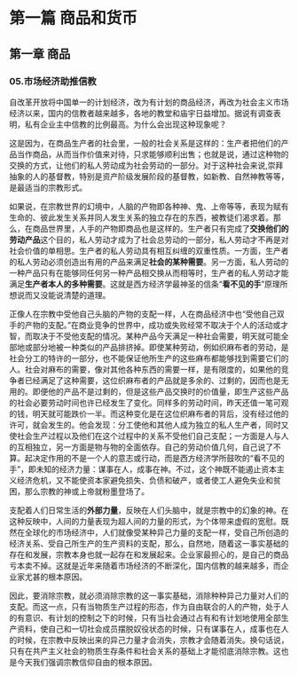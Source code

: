 # 第一篇 商品和货币

## 第一章 商品

### 05.市场经济助推信教
自改革开放将中国单一的计划经济，改为有计划的商品经济，再改为社会主义市场经济以来，国内的信教者越来越多，各地的教堂和庙宇日益增加。据说有调查表明，私有企业主中信教的比例最高。为什么会出现这种现象呢？

这是因为，在商品生产者的社会里，一般的社会关系是这样的：生产者把他们的产品当作商品，从而当作价值来对待，只求能够顺利出售；也就是说，通过这种物的交换的方式，让他们的私人劳动成为社会劳动的一部分。对于这种社会来说,崇拜抽象的人的基督教，特别是资产阶级发展阶段的基督教，如新教、自然神教等等，是最适当的宗教形式。

如果说，在宗教世界的幻境中，人脑的产物即各种神、鬼、上帝等等，表现为赋有生命的、彼此发生关系并同人发生关系的独立存在的东西，被教徒们渴求着。那么，在商品世界里，人手的产物即商品也是这样的。生产者只有完成了**交换他们的劳动产品**这个目的，私人劳动才成为了社会总劳动的一部分，私人劳动才不再是对社会价值的单相思。生产者的私人劳动具有相互纠缠的双重性质。一方面，生产者的私人劳动必须创造出有用的产品来满足**社会的某种需要**。另一方面，私人劳动的一种产品只有在能够同任何另一种产品相交换从而相等时，生产者的私人劳动才能满足**生产者本人的多种需要**。这就是西方经济学最神圣的信条“**看不见的手**”原理所想说而又没能说清楚的道理。

正像人在宗教中受他自己头脑的产物的支配一样，人在商品经济中也“受他自己双手的产物的支配。”在商业竞争的世界中，成功或失败经常不取决于个人的活动或才智，而取决于不受他支配的情况。某种产品今天满足一种社会需要，明天就可能全部地或部分地被一种类似的产品排挤掉。即使某种劳动，例如织麻布者的劳动，是社会分工的特许的一部分，也不能保证他所生产的这些麻布都能够找到需要它们的人。社会对麻布的需要，像对其他各种东西的需要一样，是有限度的，如果他的竞争者已经满足了这种需要，这位织麻布者的产品就是多余的、过剩的，因而也是无用的。即便他的产品不是过剩的，但是这些产品交换时的价值量，即生产这些产品的社会必要劳动时间也许已经发生了变化。同样多的劳动时间，昨天还值一笔可观的钱，明天就可能跌价一半。而这种变化是在这位织麻布者的背后，没有经过他的许可，就会发生的。他会发现：分工使他和其他人成为独立的私人生产者，同时又使社会生产过程以及他们在这个过程中的关系不受他们自己支配；一方面是人与人的互相独立，另一方面是物与物的全面依存。自己的劳动价值几何，自己说了不算。起决定作用的不是一个人的意志或行动，而是西方经济学所鼓吹的“看不见的手”，即未知的经济力量：谋事在人，成事在神。不过，这个神既不能遏止资本主义经济危机，又不能使资本家避免损失、负债和破产，或者使工人避免失业和贫困，那么宗教的神或上帝就粉墨登场了。

支配着人们日常生活的**外部力量**，反映在人们头脑中，就是宗教中的幻象的神。在这种反映中，人间的力量表现为超人间的力量的形式，为个体带来虚假的宽慰。既然在全球化的市场经济中，人们就像受某种异己力量的支配一样，受自己所创造的经济关系、受自己所生产的生产资料的支配，那么，自然地，随着这一事实基础的存在和发展，宗教本身也就一起存在和发展起来。企业家最担心的，是自己的商品亏本卖不掉。这就是近年来随着市场经济的不断深化，国内信教的越来越多，而企业家尤甚的根本原因。

因此，要消除宗教，就必须消除宗教的这一事实基础，消除种种异己力量对人们的支配。而这一点，只有当物质生产过程的形态，作为自由联合的人的产物，处于人的有意识、有计划的控制之下的时候，只有当社会通过占有和有计划地使用全部生产资料，使自己和一切社会成员摆脱奴役状态的时候，只有谋事在人，成事也在人的时候，在宗教中反映出来的异己力量才会消失，宗教才会随着消失。换句话说，只有在共产主义社会的物质生存条件和社会关系的基础上才能彻底消除宗教。这也是今天我们强调宗教信仰自由的根本原因。

